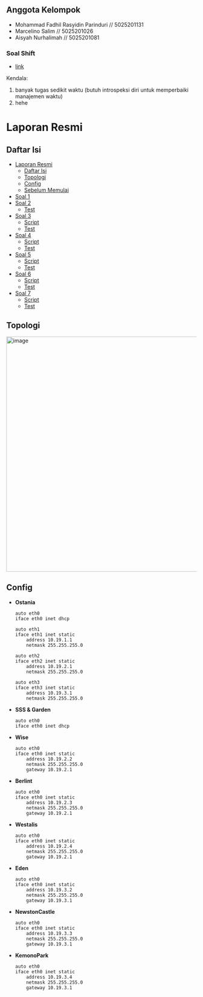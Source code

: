 ## Anggota Kelompok

- Mohammad Fadhil Rasyidin Parinduri // 5025201131
- Marcelino Salim // 5025201026
- Aisyah Nurhalimah // 5025201081 

### Soal Shift

- [link](https://docs.google.com/document/d/1asm7lgnTJxr17DxsE_McdUimPsRjesi6ZrHRpmXPZ4s/edit?usp=sharing)

Kendala:

1. banyak tugas sedikit waktu (butuh introspeksi diri untuk memperbaiki manajemen waktu)
2. hehe

# Laporan Resmi
## Daftar Isi
- [Laporan Resmi](#laporan-resmi)
  - [Daftar Isi](#daftar-isi)
  - [Topologi](#topologi)
  - [Config](#config)
  - [Sebelum Memulai](#sebelum-memulai)
- [Soal 1](#soal-1)
- [Soal 2](#soal-2)
    - [Test](#test)
- [Soal 3](#soal-3)
    - [Script](#script)
    - [Test](#test-1)
- [Soal 4](#soal-4)
    - [Script](#script-1)
    - [Test](#test-2)
- [Soal 5](#soal-5)
    - [Script](#script-2)
    - [Test](#test-3)
- [Soal 6](#soal-6)
    - [Script](#script-3)
    - [Test](#test-4)
- [Soal 7](#soal-7)
    - [Script](#script-4)
    - [Test](#test-5)


## Topologi
<img width="620" alt="image" src="https://user-images.githubusercontent.com/81240334/201657306-35384e24-8d6d-4d6a-84c4-e85e602bcf64.jpeg">

## Config

- **Ostania**
    ```
    auto eth0
    iface eth0 inet dhcp

    auto eth1
    iface eth1 inet static
        address 10.19.1.1
        netmask 255.255.255.0

    auto eth2
    iface eth2 inet static
        address 10.19.2.1
        netmask 255.255.255.0

    auto eth3
    iface eth3 inet static
        address 10.19.3.1
        netmask 255.255.255.0
    ```

- **SSS & Garden**
    ```
    auto eth0
    iface eth0 inet dhcp
    ```

- **Wise**
    ```
    auto eth0
    iface eth0 inet static
        address 10.19.2.2
        netmask 255.255.255.0
        gateway 10.19.2.1
    ```

- **Berlint**
    ```
    auto eth0
    iface eth0 inet static
        address 10.19.2.3
        netmask 255.255.255.0
        gateway 10.19.2.1
    ```

- **Westalis**
    ```
    auto eth0
    iface eth0 inet static
        address 10.19.2.4
        netmask 255.255.255.0
        gateway 10.19.2.1
    ```

- **Eden**
    ```
    auto eth0
    iface eth0 inet static
        address 10.19.3.2
        netmask 255.255.255.0
        gateway 10.19.3.1
    ```

- **NewstonCastle**
    ```
    auto eth0
    iface eth0 inet static
        address 10.19.3.3
        netmask 255.255.255.0
        gateway 10.19.3.1
    ```

- **KemonoPark**
    ```
    auto eth0
    iface eth0 inet static
        address 10.19.3.4
        netmask 255.255.255.0
        gateway 10.19.3.1
    ```
